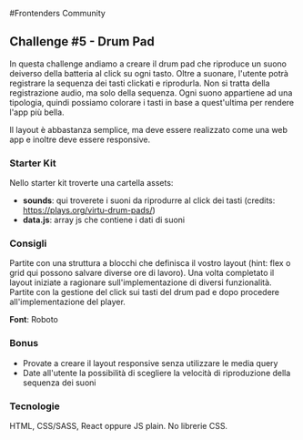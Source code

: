 #Frontenders Community

## Challenge #5 - Drum Pad

In questa challenge andiamo a creare il drum pad che riproduce un suono deiverso della batteria al click su ogni tasto. Oltre a suonare, l'utente potrà registrare la sequenza dei tasti clickati e riprodurla. Non si tratta della registrazione audio, ma solo della sequenza.
Ogni suono appartiene ad una tipologia, quindi possiamo colorare i tasti in base a quest'ultima per rendere l'app più bella.

Il layout è abbastanza semplice, ma deve essere realizzato come una web app e inoltre deve essere responsive.

### Starter Kit

Nello starter kit troverte una cartella assets:

- **sounds**: qui troverete i suoni da riprodurre al click dei tasti (credits: https://plays.org/virtu-drum-pads/)
- **data.js**: array js che contiene i dati di suoni

### Consigli

Partite con una struttura a blocchi che definisca il vostro layout (hint: flex o grid qui possono salvare diverse ore di lavoro). Una volta completato il layout iniziate a ragionare sull'implementazione di diversi funzionalità. Partite con la gestione del click sui tasti del drum pad e dopo procedere all'implementazione del player.

**Font**: Roboto

### Bonus

- Provate a creare il layout responsive senza utilizzare le media query
- Date all'utente la possibilità di scegliere la velocità di riproduzione della sequenza dei suoni

### Tecnologie

HTML, CSS/SASS, React oppure JS plain.
No librerie CSS.
